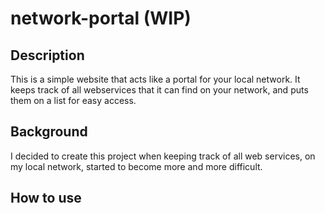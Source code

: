 # network-portal (WIP)


## Description
This is a simple website that acts like a portal for your local network. It keeps track of all webservices that it can find on your network, and puts them on a list for easy access.

## Background
I decided to create this project when keeping track of all web services, on my local network, started to become more and more difficult.

## How to use
